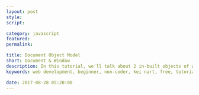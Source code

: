 ```yaml
---
layout: post
style:
script:

category: javascript
featured:
permalink:

title: Document Object Model
short: Document & Window
description: In this tutorial, we'll talk about 2 in-built objects of web browser (document & window). <br>They allow manipulating HTML document & browser window. <br>Let's start with the object - document.
keywords: web development, beginner, non-coder, kei nart, free, tutorial, coding, programming, code nart, javascript, object, dom, document object model, document, node, bom, browser object model, window

date: 2017-08-28 05:20:00
---
```

